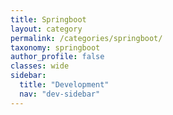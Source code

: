 ```yaml
---
title: Springboot
layout: category
permalink: /categories/springboot/
taxonomy: springboot
author_profile: false
classes: wide
sidebar:
  title: "Development"
  nav: "dev-sidebar"
---
```

